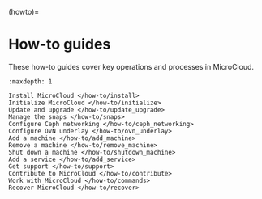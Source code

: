 (howto)=
# How-to guides

These how-to guides cover key operations and processes in MicroCloud.

```{toctree}
:maxdepth: 1

Install MicroCloud </how-to/install>
Initialize MicroCloud </how-to/initialize>
Update and upgrade </how-to/update_upgrade>
Manage the snaps </how-to/snaps>
Configure Ceph networking </how-to/ceph_networking>
Configure OVN underlay </how-to/ovn_underlay>
Add a machine </how-to/add_machine>
Remove a machine </how-to/remove_machine>
Shut down a machine </how-to/shutdown_machine>
Add a service </how-to/add_service>
Get support </how-to/support>
Contribute to MicroCloud </how-to/contribute>
Work with MicroCloud </how-to/commands>
Recover MicroCloud </how-to/recover>
```
